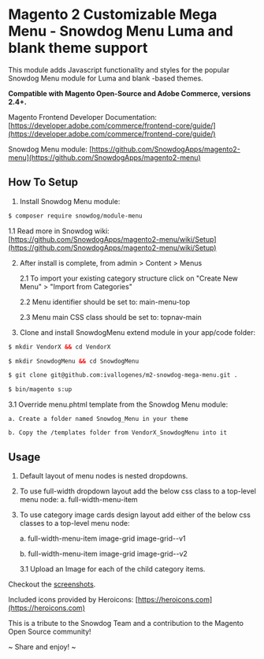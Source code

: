 # Magento 2 Customizable Mega Menu - Snowdog Menu Luma and blank theme support

This module adds Javascript functionality and styles for the popular Snowdog Menu module for Luma and blank -based themes.

**Compatible with Magento Open-Source and Adobe Commerce, versions 2.4+.**

Magento Frontend Developer Documentation: [https://developer.adobe.com/commerce/frontend-core/guide/](https://developer.adobe.com/commerce/frontend-core/guide/)

Snowdog Menu module: [https://github.com/SnowdogApps/magento2-menu](https://github.com/SnowdogApps/magento2-menu)

## How To Setup

1. Install Snowdog Menu module:
```html
$ composer require snowdog/module-menu
```

1.1 Read more in Snowdog wiki: [https://github.com/SnowdogApps/magento2-menu/wiki/Setup](https://github.com/SnowdogApps/magento2-menu/wiki/Setup)

2. After install is complete, from admin > Content > Menus

    2.1 To import your existing category structure click on "Create New Menu" > "Import from Categories"

    2.2 Menu identifier should be set to: main-menu-top

    2.3 Menu main CSS class should be set to: topnav-main

3. Clone and install SnowdogMenu extend module in your app/code folder:
```html
$ mkdir VendorX && cd VendorX

$ mkdir SnowdogMenu && cd SnowdogMenu

$ git clone git@github.com:ivallogenes/m2-snowdog-mega-menu.git .

$ bin/magento s:up
```

3.1 Override menu.phtml template from the Snowdog Menu module:

    a. Create a folder named Snowdog_Menu in your theme

    b. Copy the /templates folder from VendorX_SnowdogMenu into it

## Usage

1. Default layout of menu nodes is nested dropdowns.

2. To use full-width dropdown layout add the below css class to a top-level menu node:
a. full-width-menu-item

3. To use category image cards design layout add either of the below css classes to a top-level menu node:

    a. full-width-menu-item image-grid image-grid--v1

    b. full-width-menu-item image-grid image-grid--v2

    3.1 Upload an Image for each of the child category items.

Checkout the [screenshots](https://github.com/ivallogenes/m2-snowdog-mega-menu/tree/master/view/frontend/web/screenshots).

Included icons provided by Heroicons: [https://heroicons.com](https://heroicons.com)

This is a tribute to the Snowdog Team and a contribution to the Magento Open Source community!

~ Share and enjoy! ~
